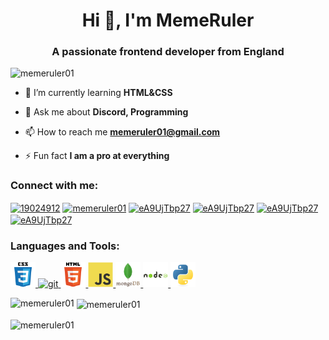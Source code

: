 

<h1 align="center">Hi 👋, I'm MemeRuler</h1>
<h3 align="center">A passionate frontend developer from England</h3>

<p align="left"> <img src="https://komarev.com/ghpvc/?username=memeruler01&label=Profile%20views&color=0e75b6&style=flat" alt="memeruler01" /> </p>

- 🌱 I’m currently learning **HTML&CSS**

- 💬 Ask me about **Discord, Programming**

- 📫 How to reach me **memeruler01@gmail.com**

- ⚡ Fun fact **I am a pro at everything**

<h3 align="left">Connect with me:</h3>
<p align="left">
<a href="https://stackoverflow.com/users/19024912" target="blank"><img align="center" src="https://raw.githubusercontent.com/rahuldkjain/github-profile-readme-generator/master/src/images/icons/Social/stack-overflow.svg" alt="19024912" height="30" width="40" /></a>
<a href="https://www.youtube.com/channel/UCShkkInvI_5OnSjC07AiMmA" target="blank"><img align="center" src="https://raw.githubusercontent.com/rahuldkjain/github-profile-readme-generator/master/src/images/icons/Social/youtube.svg" alt="memeruler01" height="30" width="40" /></a>
<a href="https://discord.gg/eA9UjTbp27" target="blank"><img align="center" src="https://raw.githubusercontent.com/rahuldkjain/github-profile-readme-generator/master/src/images/icons/Social/discord.svg" alt="eA9UjTbp27" height="30" width="40" /></a>
 <a href="https://twitter.com/Meme_Ruler01" target="blank"><img align="center" src="https://raw.githubusercontent.com/rahuldkjain/github-profile-readme-generator/master/src/images/icons/Social/twitter.svg" alt="eA9UjTbp27" height="30" width="40" /></a>
 <a href="https://www.facebook.com/profile.php?id=100081084184174" target="blank"><img align="center" src="https://raw.githubusercontent.com/rahuldkjain/github-profile-readme-generator/master/src/images/icons/Social/facebook.svg" alt="eA9UjTbp27" height="30" width="40" /></a>
  <a href="https://www.instagram.com/meme_ruler01/" target="blank"><img align="center" src="https://raw.githubusercontent.com/rahuldkjain/github-profile-readme-generator/master/src/images/icons/Social/instagram.svg" alt="eA9UjTbp27" height="30" width="40" /></a>
 
</p>


<h3 align="left">Languages and Tools:</h3>
<p align="left"> <a href="https://www.w3schools.com/css/" target="_blank" rel="noreferrer"> <img src="https://raw.githubusercontent.com/devicons/devicon/master/icons/css3/css3-original-wordmark.svg" alt="css3" width="40" height="40"/> </a> <a href="https://git-scm.com/" target="_blank" rel="noreferrer"> <img src="https://www.vectorlogo.zone/logos/git-scm/git-scm-icon.svg" alt="git" width="40" height="40"/> </a> <a href="https://www.w3.org/html/" target="_blank" rel="noreferrer"> <img src="https://raw.githubusercontent.com/devicons/devicon/master/icons/html5/html5-original-wordmark.svg" alt="html5" width="40" height="40"/> </a> <a href="https://developer.mozilla.org/en-US/docs/Web/JavaScript" target="_blank" rel="noreferrer"> <img src="https://raw.githubusercontent.com/devicons/devicon/master/icons/javascript/javascript-original.svg" alt="javascript" width="40" height="40"/> </a> <a href="https://www.mongodb.com/" target="_blank" rel="noreferrer"> <img src="https://raw.githubusercontent.com/devicons/devicon/master/icons/mongodb/mongodb-original-wordmark.svg" alt="mongodb" width="40" height="40"/> </a> <a href="https://nodejs.org" target="_blank" rel="noreferrer"> <img src="https://raw.githubusercontent.com/devicons/devicon/master/icons/nodejs/nodejs-original-wordmark.svg" alt="nodejs" width="40" height="40"/> </a> <a href="https://www.python.org" target="_blank" rel="noreferrer"> <img src="https://raw.githubusercontent.com/devicons/devicon/master/icons/python/python-original.svg" alt="python" width="40" height="40"/> </a> </p>

<p><img align="left" src="https://github-readme-stats.vercel.app/api?username=MemeRuler01&count_private=true&show_icons=true&theme=jolly" alt="memeruler01" /></p>

<p>&nbsp;<img align="center" src="https://github-readme-stats.vercel.app/api/top-langs/?username=MemeRuler01&layout=compact&theme=jolly" alt="memeruler01" /></p>

<p><img align="center" src="https://github-readme-streak-stats.herokuapp.com/?user=memeruler01&theme=jolly" alt="memeruler01" /></p>

 
